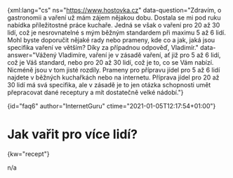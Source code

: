 
{xml:lang="cs" ns="https://www.hostovka.cz" data-question="Zdravím, o gastronomii a vaření už mám zájem nějakou dobu. Dostala se mi pod ruku nabídka příležitostné práce kuchaře. Jedná se však o vaření pro 20 až 30 lidí, což je nesrovnatelné s mým běžným standardem při maximu 5 až 6 lidí. Mohl byste doporučit nějaké rady nebo prameny, kde co a jak, jaká jsou specifika vaření ve větším? Díky za případnou odpověď, Vladimír." data-answer="Vážený Vladimíre, vaření je v zásadě vaření, ať již pro 5 až 6 lidí, což je Váš standard, nebo pro 20 až 30 lidí, což je to, co se Vám nabízí. Nicméně jsou v tom jisté rozdíly. Prameny pro přípravu jídel pro 5 až 6 lidí najdete v běžných kuchařkách nebo na internetu. Příprava jídel pro 20 až 30 lidí má svá specifika, ale v zásadě je to jen otázka schopnosti umět přepracovat dané receptury a mít dostatečně velké nádobí."}

{id="faq6" author="InternetGuru" ctime="2021-01-05T12:17:54+01:00"}

# Jak vařit pro více lidí?

{kw="recept"}

n/a

